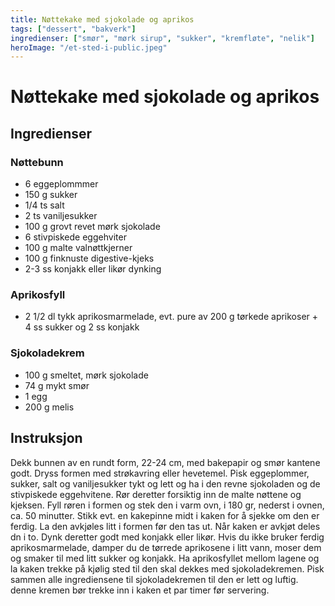 ```yaml
---
title: Nøttekake med sjokolade og aprikos
tags: ["dessert", "bakverk"]
ingredienser: ["smør", "mørk sirup", "sukker", "kremfløte", "nelik"]
heroImage: "/et-sted-i-public.jpeg"
---
```


# Nøttekake med sjokolade og aprikos

## Ingredienser

### Nøttebunn

- 6 eggeplommmer
- 150 g sukker
- 1/4 ts salt
- 2 ts vaniljesukker
- 100 g grovt revet mørk sjokolade
- 6 stivpiskede eggehviter
- 100 g malte valnøttkjerner
- 100 g finknuste digestive-kjeks
- 2-3 ss konjakk eller likør dynking

### Aprikosfyll

- 2 1/2 dl tykk aprikosmarmelade, evt. pure av 200 g tørkede aprikoser + 4 ss sukker og 2 ss konjakk

### Sjokoladekrem

- 100 g smeltet, mørk sjokolade
- 74 g mykt smør
- 1 egg
- 200 g melis

## Instruksjon

Dekk bunnen av en rundt form, 22-24 cm, med bakepapir og smør kantene godt. Dryss formen med strøkavring eller hevetemel. Pisk eggeplommer, sukker, salt og vaniljesukker tykt og lett og ha i den revne sjokoladen og de stivpiskede eggehvitene. Rør deretter forsiktig inn de malte nøttene og kjeksen. Fyll røren i formen og stek den i varm ovn, i 180 gr, nederst i ovnen, ca. 50 minutter. Stikk evt. en kakepinne midt i kaken for å sjekke om den er ferdig. La den avkjøles litt i formen før den tas ut. Når kaken er avkjøt deles dn i to. Dynk deretter godt med konjakk eller likør. Hvis du ikke bruker ferdig aprikosmarmelade, damper du de tørrede aprikosene i litt vann, moser dem og smaker til med litt sukker og konjakk. Ha aprikosfyllet mellom lagene og la kaken trekke på kjølig sted til den skal dekkes med sjokoladekremen. Pisk sammen alle ingrediensene til sjokoladekremen til den er lett og luftig. denne kremen bør trekke inn i kaken et par timer før servering.
